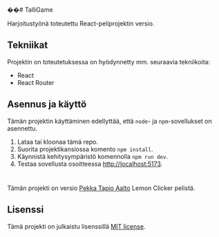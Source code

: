 ��#   T a l l i G a m e 


Harjoitustyönä toteutettu React-peliprojektin versio.



## Tekniikat

Projektin on toteutetuksessa on hyödynnetty mm. seuraavia tekniikoita: 
 - React
 - React Router
 



## Asennus ja käyttö

Tämän projektin käyttäminen edellyttää,  että `node`- ja `npm`-sovellukset on asennettu.

1. Lataa tai kloonaa tämä repo.
2. Suorita projektikansiossa komento `npm install`.
3. Käynnistä kehitysympäristö komennolla `npm run dev`. 
4. Testaa sovellusta osoitteessa [http://localhost:5173](http://localhost:5173).

#

Tämän projekti on versio [Pekka Tapio Aalto](https://github.com/pekkatapio) Lemon Clicker pelistä. 

## Lisenssi

Tämä projekti on julkaistu lisenssillä [MIT license](LICENSE).
 
 
